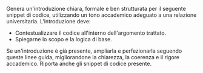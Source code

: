 Genera un'introduzione chiara, formale e ben strutturata per il seguente snippet di codice, utilizzando un tono accademico adeguato a una relazione universitaria. L'introduzione deve:  

- Contestualizzare il codice all'interno dell'argomento trattato.  
- Spiegarne lo scopo e la logica di base.   

Se un'introduzione è già presente, ampliarla e perfezionarla seguendo queste linee guida, migliorandone la chiarezza, la coerenza e il rigore accademico.
Riporta anche gli snippet di codice presente.